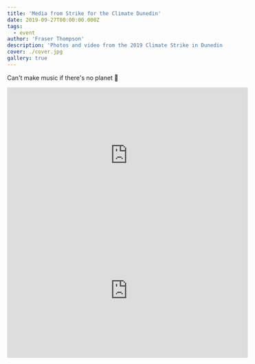 ```yaml
---
title: 'Media from Strike for the Climate Dunedin'
date: 2019-09-27T00:00:00.000Z
tags:
  - event
author: 'Fraser Thompson'
description: 'Photos and video from the 2019 Climate Strike in Dunedin.'
cover: ./cover.jpg
gallery: true
---
```


Can't make music if there's no planet 🤷‍

<iframe width="560" height="315" src="https://www.youtube-nocookie.com/embed/bxsDtoYG__g" frameborder="0" allow="accelerometer; autoplay; encrypted-media; gyroscope; picture-in-picture" allowfullscreen></iframe>

<iframe width="560" height="315" src="https://www.youtube-nocookie.com/embed/uhuVW988KIY" frameborder="0" allow="accelerometer; autoplay; encrypted-media; gyroscope; picture-in-picture" allowfullscreen></iframe>
